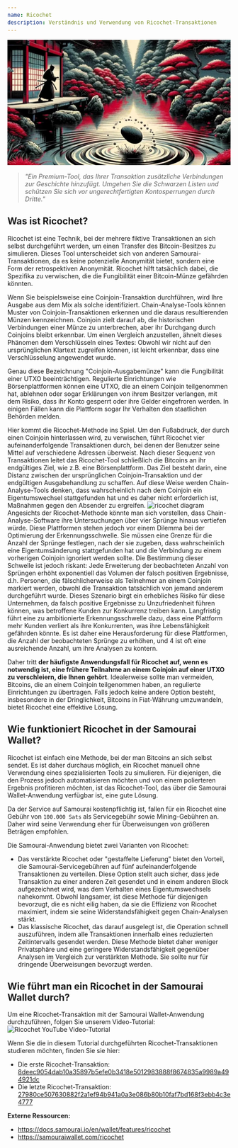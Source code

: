 ```yaml
---
name: Ricochet
description: Verständnis und Verwendung von Ricochet-Transaktionen
---
```

![cover ricochet](assets/cover.webp)

> *"Ein Premium-Tool, das Ihrer Transaktion zusätzliche Verbindungen zur Geschichte hinzufügt. Umgehen Sie die Schwarzen Listen und schützen Sie sich vor ungerechtfertigten Kontosperrungen durch Dritte."*

## Was ist Ricochet?
Ricochet ist eine Technik, bei der mehrere fiktive Transaktionen an sich selbst durchgeführt werden, um einen Transfer des Bitcoin-Besitzes zu simulieren. Dieses Tool unterscheidet sich von anderen Samourai-Transaktionen, da es keine potenzielle Anonymität bietet, sondern eine Form der retrospektiven Anonymität. Ricochet hilft tatsächlich dabei, die Spezifika zu verwischen, die die Fungibilität einer Bitcoin-Münze gefährden könnten.

Wenn Sie beispielsweise eine Coinjoin-Transaktion durchführen, wird Ihre Ausgabe aus dem Mix als solche identifiziert. Chain-Analyse-Tools können Muster von Coinjoin-Transaktionen erkennen und die daraus resultierenden Münzen kennzeichnen. Coinjoin zielt darauf ab, die historischen Verbindungen einer Münze zu unterbrechen, aber ihr Durchgang durch Coinjoins bleibt erkennbar. Um einen Vergleich anzustellen, ähnelt dieses Phänomen dem Verschlüsseln eines Textes: Obwohl wir nicht auf den ursprünglichen Klartext zugreifen können, ist leicht erkennbar, dass eine Verschlüsselung angewendet wurde.

Genau diese Bezeichnung "Coinjoin-Ausgabemünze" kann die Fungibilität einer UTXO beeinträchtigen. Regulierte Einrichtungen wie Börsenplattformen können eine UTXO, die an einem Coinjoin teilgenommen hat, ablehnen oder sogar Erklärungen von ihrem Besitzer verlangen, mit dem Risiko, dass ihr Konto gesperrt oder ihre Gelder eingefroren werden. In einigen Fällen kann die Plattform sogar Ihr Verhalten den staatlichen Behörden melden.

Hier kommt die Ricochet-Methode ins Spiel. Um den Fußabdruck, der durch einen Coinjoin hinterlassen wird, zu verwischen, führt Ricochet vier aufeinanderfolgende Transaktionen durch, bei denen der Benutzer seine Mittel auf verschiedene Adressen überweist. Nach dieser Sequenz von Transaktionen leitet das Ricochet-Tool schließlich die Bitcoins an ihr endgültiges Ziel, wie z.B. eine Börsenplattform. Das Ziel besteht darin, eine Distanz zwischen der ursprünglichen Coinjoin-Transaktion und der endgültigen Ausgabehandlung zu schaffen. Auf diese Weise werden Chain-Analyse-Tools denken, dass wahrscheinlich nach dem Coinjoin ein Eigentumswechsel stattgefunden hat und es daher nicht erforderlich ist, Maßnahmen gegen den Absender zu ergreifen.
![ricochet diagram](assets/de/1.webp)
Angesichts der Ricochet-Methode könnte man sich vorstellen, dass Chain-Analyse-Software ihre Untersuchungen über vier Sprünge hinaus vertiefen würde. Diese Plattformen stehen jedoch vor einem Dilemma bei der Optimierung der Erkennungsschwelle. Sie müssen eine Grenze für die Anzahl der Sprünge festlegen, nach der sie zugeben, dass wahrscheinlich eine Eigentumsänderung stattgefunden hat und die Verbindung zu einem vorherigen Coinjoin ignoriert werden sollte. Die Bestimmung dieser Schwelle ist jedoch riskant: Jede Erweiterung der beobachteten Anzahl von Sprüngen erhöht exponentiell das Volumen der falsch positiven Ergebnisse, d.h. Personen, die fälschlicherweise als Teilnehmer an einem Coinjoin markiert werden, obwohl die Transaktion tatsächlich von jemand anderem durchgeführt wurde. Dieses Szenario birgt ein erhebliches Risiko für diese Unternehmen, da falsch positive Ergebnisse zu Unzufriedenheit führen können, was betroffene Kunden zur Konkurrenz treiben kann. Langfristig führt eine zu ambitionierte Erkennungsschwelle dazu, dass eine Plattform mehr Kunden verliert als ihre Konkurrenten, was ihre Lebensfähigkeit gefährden könnte. Es ist daher eine Herausforderung für diese Plattformen, die Anzahl der beobachteten Sprünge zu erhöhen, und 4 ist oft eine ausreichende Anzahl, um ihre Analysen zu kontern.

Daher tritt **der häufigste Anwendungsfall für Ricochet auf, wenn es notwendig ist, eine frühere Teilnahme an einem Coinjoin auf einer UTXO zu verschleiern, die Ihnen gehört**. Idealerweise sollte man vermeiden, Bitcoins, die an einem Coinjoin teilgenommen haben, an regulierte Einrichtungen zu übertragen. Falls jedoch keine andere Option besteht, insbesondere in der Dringlichkeit, Bitcoins in Fiat-Währung umzuwandeln, bietet Ricochet eine effektive Lösung.

## Wie funktioniert Ricochet in der Samourai Wallet?
Ricochet ist einfach eine Methode, bei der man Bitcoins an sich selbst sendet. Es ist daher durchaus möglich, ein Ricochet manuell ohne Verwendung eines spezialisierten Tools zu simulieren. Für diejenigen, die den Prozess jedoch automatisieren möchten und von einem polierteren Ergebnis profitieren möchten, ist das Ricochet-Tool, das über die Samourai Wallet-Anwendung verfügbar ist, eine gute Lösung.

Da der Service auf Samourai kostenpflichtig ist, fallen für ein Ricochet eine Gebühr von `100.000 Sats` als Servicegebühr sowie Mining-Gebühren an. Daher wird seine Verwendung eher für Überweisungen von größeren Beträgen empfohlen.

Die Samourai-Anwendung bietet zwei Varianten von Ricochet:
- Das verstärkte Ricochet oder "gestaffelte Lieferung" bietet den Vorteil, die Samourai-Servicegebühren auf fünf aufeinanderfolgende Transaktionen zu verteilen. Diese Option stellt auch sicher, dass jede Transaktion zu einer anderen Zeit gesendet und in einem anderen Block aufgezeichnet wird, was dem Verhalten eines Eigentumswechsels nahekommt. Obwohl langsamer, ist diese Methode für diejenigen bevorzugt, die es nicht eilig haben, da sie die Effizienz von Ricochet maximiert, indem sie seine Widerstandsfähigkeit gegen Chain-Analysen stärkt.
- Das klassische Ricochet, das darauf ausgelegt ist, die Operation schnell auszuführen, indem alle Transaktionen innerhalb eines reduzierten Zeitintervalls gesendet werden. Diese Methode bietet daher weniger Privatsphäre und eine geringere Widerstandsfähigkeit gegenüber Analysen im Vergleich zur verstärkten Methode. Sie sollte nur für dringende Überweisungen bevorzugt werden.

## Wie führt man ein Ricochet in der Samourai Wallet durch?
Um eine Ricochet-Transaktion mit der Samourai Wallet-Anwendung durchzuführen, folgen Sie unserem Video-Tutorial:
![Ricochet YouTube Video-Tutorial](https://youtu.be/Gsz0zuVo3N4)

Wenn Sie die in diesem Tutorial durchgeführten Ricochet-Transaktionen studieren möchten, finden Sie sie hier:
- Die erste Ricochet-Transaktion: [8deec9054dab10a35897b5efe0b3418e5012983888f8674835a9989a494921dc](https://mempool.space/fr/testnet/tx/8deec9054dab10a35897b5efe0b3418e5012983888f8674835a9989a494921dc)
- Die letzte Ricochet-Transaktion: [27980ce507630882f2a1ef94b941a0a3e086b80b10faf7bd168f3ebb4c3e4777](https://mempool.space/fr/testnet/tx/27980ce507630882f2a1ef94b941a0a3e086b80b10faf7bd168f3ebb4c3e4777)

**Externe Ressourcen:**
- https://docs.samourai.io/en/wallet/features/ricochet
- https://samouraiwallet.com/ricochet
